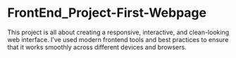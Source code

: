 # FrontEnd_Project-First-Webpage
This project is all about creating a responsive, interactive, and clean-looking web interface. I’ve used modern frontend tools and best practices to ensure that it works smoothly across different devices and browsers.
